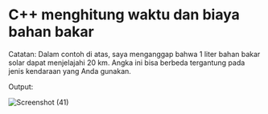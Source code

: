 # C++ menghitung waktu dan biaya bahan bakar

Catatan: Dalam contoh di atas, saya menganggap bahwa 1 liter bahan bakar solar dapat menjelajahi 20 km. Angka ini bisa berbeda tergantung pada jenis kendaraan yang Anda gunakan.



Output:




![Screenshot (41)](https://user-images.githubusercontent.com/90950617/206613509-78e2ccf0-ccdf-449d-a243-4f33f3027a48.png)
